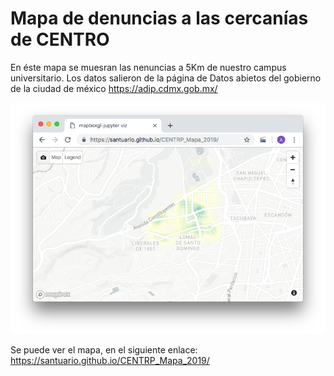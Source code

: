 # Mapa de denuncias a las cercanías de CENTRO

En éste mapa se muesran las nenuncias a 5Km de nuestro campus universitario. Los datos salieron de la página de Datos abietos del gobierno de la ciudad de méxico https://adip.cdmx.gob.mx/

![mapa](images/1.png)

Se puede ver el mapa, en el siguiente enlace: https://santuario.github.io/CENTRP_Mapa_2019/